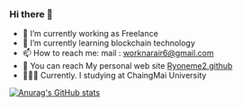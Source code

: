 ### Hi there 👋

- 🔭 I’m currently working as Freelance
- 🌱 I’m currently learning blockchain technology
- 📫 How to reach me: mail : worknarair6@gmail.com
- 🔹 You can reach My personal web site [Ryoneme2.github](https://Ryoneme2.github.io)
- 👨🏻‍💻 Currently. I studying at ChaingMai University


[![Anurag's GitHub stats](https://github-readme-stats.vercel.app/api?username=Ryoneme2)](https://github.com/anuraghazra/github-readme-stats)
